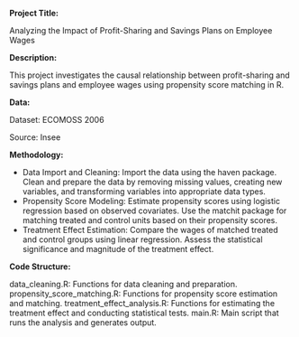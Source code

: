 __Project Title:__ 

Analyzing the Impact of Profit-Sharing and Savings Plans on Employee Wages

__Description:__

This project investigates the causal relationship between profit-sharing and savings plans and employee wages using propensity score matching in R.

__Data:__

Dataset: ECOMOSS 2006

Source: Insee

__Methodology:__

* Data Import and Cleaning:
  Import the data using the haven package.
  Clean and prepare the data by removing missing values, creating new variables, and transforming variables into appropriate data types.
* Propensity Score Modeling:
  Estimate propensity scores using logistic regression based on observed covariates.
  Use the matchit package for matching treated and control units based on their propensity scores.
* Treatment Effect Estimation:
  Compare the wages of matched treated and control groups using linear regression.
  Assess the statistical significance and magnitude of the treatment effect.

__Code Structure:__

data_cleaning.R: Functions for data cleaning and preparation.
propensity_score_matching.R: Functions for propensity score estimation and matching.
treatment_effect_analysis.R: Functions for estimating the treatment effect and conducting statistical tests.
main.R: Main script that runs the analysis and generates output.
